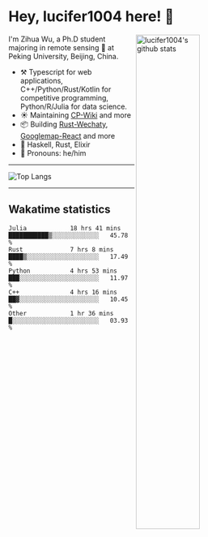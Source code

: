 # Hey, lucifer1004 here! :wave:

<img width="50%" align="right" alt="lucifer1004's github stats" src="https://github-readme-stats.vercel.app/api?username=lucifer1004&show_icons=true">

I'm Zihua Wu, a Ph.D student majoring in remote sensing :satellite: at Peking University, Beijing, China.

- :hammer_and_pick: Typescript for web applications, C++/Python/Rust/Kotlin for competitive programming, Python/R/Julia for data science.
- :sunny: Maintaining [CP-Wiki](https://cp-wiki.vercel.app) and more 
- :package: Building [Rust-Wechaty](https://github.com/wechaty/rust-wechaty), [Googlemap-React](https://github.com/googlemap-react/googlemap-react) and more
- :seedling: Haskell, Rust, Elixir
- :man: Pronouns: he/him

---

![Top Langs](https://github-readme-stats.vercel.app/api/top-langs/?username=lucifer1004&layout=compact)

---

## Wakatime statistics

<!--START_SECTION:waka-->

```text
Julia            18 hrs 41 mins  ███████████▒░░░░░░░░░░░░░   45.78 %
Rust             7 hrs 8 mins    ████▒░░░░░░░░░░░░░░░░░░░░   17.49 %
Python           4 hrs 53 mins   ███░░░░░░░░░░░░░░░░░░░░░░   11.97 %
C++              4 hrs 16 mins   ██▓░░░░░░░░░░░░░░░░░░░░░░   10.45 %
Other            1 hr 36 mins    █░░░░░░░░░░░░░░░░░░░░░░░░   03.93 %
```

<!--END_SECTION:waka-->
